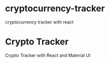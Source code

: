 # cryptocurrency-tracker
 cryptocurrency tracker with react
# Crypto Tracker 

Crypto Tracker with React and Material UI